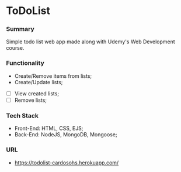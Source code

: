 # ToDoList
### Summary
Simple todo list web app made along with Udemy's Web Development course.
### Functionality
- Create/Remove items from lists;
- Create/Update lists;
- [ ] View created lists;
- [ ] Remove lists;
### Tech Stack
- Front-End: HTML, CSS, EJS;
- Back-End: NodeJS, MongoDB, Mongoose;
### URL
- https://todolist-cardosohs.herokuapp.com/

